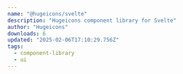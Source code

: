 ```yaml
---
name: "@hugeicons/svelte"
description: "Hugeicons component library for Svelte"
author: "Hugeicons"
downloads: 6
updated: "2025-02-06T17:10:29.756Z"
tags: 
  - component-library
  - ui
---
```

